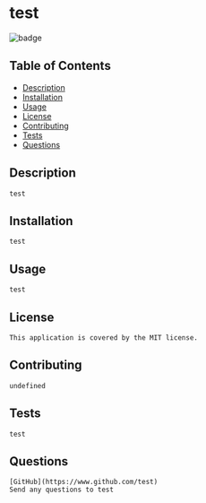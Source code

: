 # test
  ![badge](https://img.shields.io/badge/license-MIT-blue.svg)
  ## Table of Contents
  - [Description](#description)
  - [Installation](#installation)
  - [Usage](#usage)
  - [License](#license)
  - [Contributing](#contributing)
  - [Tests](#tests)
  - [Questions](#questions)
  ## Description
    test
  ## Installation
    test
  ## Usage
    test
  ## License
    This application is covered by the MIT license.
  ## Contributing
    undefined
  ## Tests
    test
  ## Questions
    [GitHub](https://www.github.com/test)
    Send any questions to test
